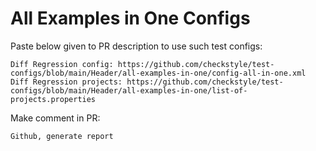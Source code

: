 # All Examples in One Configs
Paste below given to PR description to use such test configs:
```
Diff Regression config: https://github.com/checkstyle/test-configs/blob/main/Header/all-examples-in-one/config-all-in-one.xml
Diff Regression projects: https://github.com/checkstyle/test-configs/blob/main/Header/all-examples-in-one/list-of-projects.properties
```
Make comment in PR:
```
Github, generate report
```
